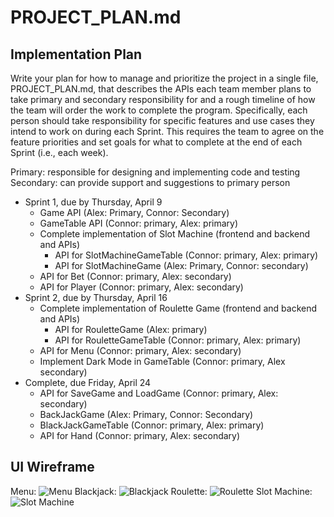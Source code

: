 # PROJECT_PLAN.md  

## Implementation Plan  
Write your plan for how to manage and prioritize the project in a single file, PROJECT_PLAN.md, that describes the APIs each team member plans to take primary and secondary responsibility for and a rough timeline of how the team will order the work to complete the program. Specifically, each person should take responsibility for specific features and use cases they intend to work on during each Sprint. This requires the team to agree on the feature priorities and set goals for what to complete at the end of each Sprint (i.e., each week).

Primary: responsible for designing and implementing code and testing  
Secondary: can provide support and suggestions to primary person

* Sprint 1, due by Thursday, April 9
  * Game API (Alex: Primary, Connor: Secondary)
  * GameTable API (Connor: primary, Alex: primary)
  * Complete implementation of Slot Machine (frontend and backend and APIs)
    * API for SlotMachineGameTable (Connor: primary, Alex: primary)
    * API for SlotMachineGame (Alex: Primary, Connor: secondary)
  * API for Bet (Connor: primary, Alex: secondary)
  * API for Player (Connor: primary, Alex: secondary)
* Sprint 2, due by Thursday, April 16
  * Complete implementation of Roulette Game (frontend and backend and APIs)
    * API for RouletteGame (Alex: primary)
    * API for RouletteGameTable (Connor: primary, Alex: primary)
  * API for Menu (Connor: primary, Alex: secondary)
  * Implement Dark Mode in GameTable (Connor: primary, Alex secondary)
* Complete, due Friday, April 24
  * API for SaveGame and LoadGame (Connor: primary, Alex: secondary)
  * BackJackGame (Alex: Primary, Connor: Secondary)
  * BlackJackGameTable (Connor: primary, Alex: primary)
  * API for Hand (Connor: primary, Alex: secondary)

## UI Wireframe

Menu: 
![Menu](ui/menu.JPG "Menu")
Blackjack: 
![Blackjack](ui/bj.JPG "Blackjack")
Roulette: 
![Roulette](ui/roulette.JPG "Roulette")
Slot Machine: 
![Slot Machine](ui/slots.JPG "Slot Machine")
